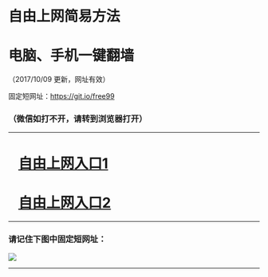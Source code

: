 ﻿# 自由上网简易方法

# 电脑、手机一键翻墙

（2017/10/09 更新，网址有效）

固定短网址：https://git.io/free99

### （微信如打不开，请转到浏览器打开）


***





# &nbsp;&nbsp; <a href="http://ft3053123973.fwq-tz-1001.info/fwqtz01.html?t=100900132214 " target="_blank">自由上网入口1</a>
# &nbsp;&nbsp; <a href="http://ft2956919070.fwq-tz-1002.info/fwqtz02.html?t=10090018796 " target="_blank">自由上网入口2</a>
***

### 请记住下图中固定短网址：

<img src="https://s3-us-west-2.amazonaws.com/fwq-1001/yjfq-20170905okok.png" /> 


***

